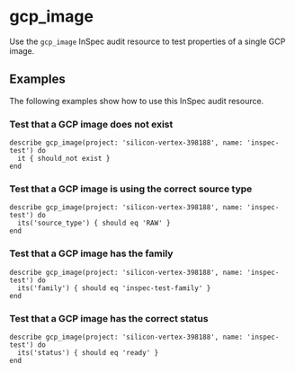 # gcp_image

Use the `gcp_image` InSpec audit resource to test properties of a single GCP image.

## Examples

The following examples show how to use this InSpec audit resource.

### Test that a GCP image does not exist

    describe gcp_image(project: 'silicon-vertex-398188', name: 'inspec-test') do
      it { should_not exist }
    end

### Test that a GCP image is using the correct source type

    describe gcp_image(project: 'silicon-vertex-398188', name: 'inspec-test') do
      its('source_type') { should eq 'RAW' }
    end

### Test that a GCP image has the family

    describe gcp_image(project: 'silicon-vertex-398188', name: 'inspec-test') do
      its('family') { should eq 'inspec-test-family' }
    end

### Test that a GCP image has the correct status

    describe gcp_image(project: 'silicon-vertex-398188', name: 'inspec-test') do
      its('status') { should eq 'ready' }
    end
